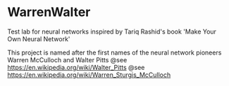 # WarrenWalter

Test lab for neural networks inspired by Tariq Rashid's book 'Make Your Own Neural Network' 

This project is named after the first names of the neural network pioneers  Warren McCulloch and Walter Pitts
@see https://en.wikipedia.org/wiki/Walter_Pitts
@see https://en.wikipedia.org/wiki/Warren_Sturgis_McCulloch





